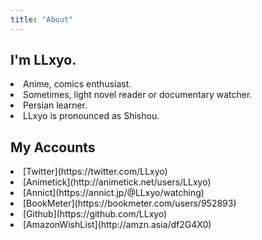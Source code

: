 ```yaml
---
title: "About"
---
```

## I'm LLxyo.
<li>Anime, comics enthusiast.</li>
<li>Sometimes, light novel reader or documentary watcher.</li>
<li>Persian learner.</li>
<li>LLxyo is pronounced as Shishou.</li>  

## My Accounts
<li>[Twitter](https://twitter.com/LLxyo)</li>
<li>[Animetick](http://animetick.net/users/LLxyo)</li>
<li>[Annict](https://annict.jp/@LLxyo/watching)</li>
<li>[BookMeter](https://bookmeter.com/users/952893)</li>
<li>[Github](https://github.com/LLxyo)</li>
<li>[AmazonWishList](http://amzn.asia/df2G4X0)</li>